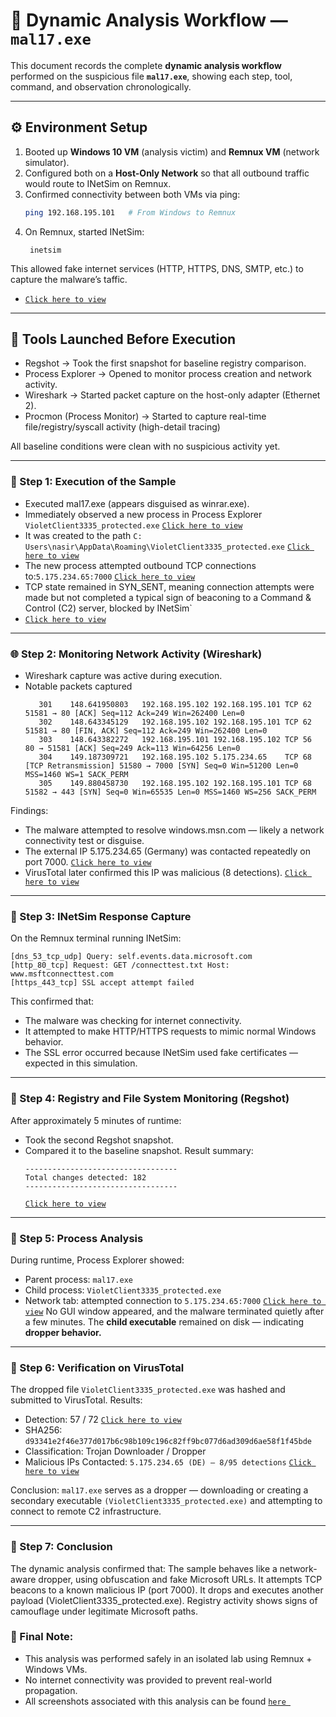
# 🧪 Dynamic Analysis Workflow — `mal17.exe`

This document records the complete **dynamic analysis workflow** performed on the suspicious file **`mal17.exe`**, showing each step, tool, command, and observation chronologically.

---

## ⚙️ Environment Setup

1. Booted up **Windows 10 VM** (analysis victim) and **Remnux VM** (network simulator).
2. Configured both on a **Host-Only Network** so that all outbound traffic would route to INetSim on Remnux.
3. Confirmed connectivity between both VMs via ping:
   ```bash
   ping 192.168.195.101   # From Windows to Remnux
4. On Remnux, started INetSim:
   ```
    inetsim
  This allowed fake internet services (HTTP, HTTPS, DNS, SMTP, etc.) to capture the malware’s taffic.

  - [`Click here to view`](../../../assets/images/Malware_Analysis/inetsim.png) 
  ---

  ## 🧰 Tools Launched Before Execution

- Regshot → Took the first snapshot for baseline registry comparison.
- Process Explorer → Opened to monitor process creation and network activity.
- Wireshark → Started packet capture on the host-only adapter (Ethernet 2).
- Procmon (Process Monitor) → Started to capture real-time file/registry/syscall activity (high-detail tracing)
  
All baseline conditions were clean with no suspicious activity yet.

---

### 🚀 Step 1: Execution of the Sample

- Executed mal17.exe (appears disguised as winrar.exe).
- Immediately observed a new process in Process Explorer
`VioletClient3335_protected.exe` [`Click here to view`](../../../assets/images/Malware_Analysis/process.png) 
- It was created to the path `C: Users\nasir\AppData\Roaming\VioletClient3335_protected.exe` [`Click here to view`](../../../assets/images/Malware_Analysis/voipath.png) 
- The new process attempted outbound TCP connections to:`5.175.234.65:7000` [`Click here to view`](../../../assets/images/Malware_Analysis/syn.png) 
- TCP state remained in SYN_SENT, meaning connection attempts were made but not completed a typical sign of beaconing to a Command & Control (C2) server, blocked by INetSim`
- [`Click here to view`](../../../assets/images/Malware_Analysis/syn.png) 
---

### 🌐 Step 2: Monitoring Network Activity (Wireshark)

- Wireshark capture was active during execution.
- Notable packets captured
  ```
     301	148.641950803	192.168.195.102	192.168.195.101	TCP	62	51581 → 80 [ACK] Seq=112 Ack=249 Win=262400 Len=0
     302	148.643345129	192.168.195.102	192.168.195.101	TCP	62	51581 → 80 [FIN, ACK] Seq=112 Ack=249 Win=262400 Len=0
     303	148.643382272	192.168.195.101	192.168.195.102	TCP	56	80 → 51581 [ACK] Seq=249 Ack=113 Win=64256 Len=0
     304	149.187309721	192.168.195.102	5.175.234.65	TCP	68	[TCP Retransmission] 51580 → 7000 [SYN] Seq=0 Win=51200 Len=0 MSS=1460 WS=1 SACK_PERM
     305	149.880458730	192.168.195.102	192.168.195.101	TCP	68	51582 → 443 [SYN] Seq=0 Win=65535 Len=0 MSS=1460 WS=256 SACK_PERM
  ```
Findings:
- The malware attempted to resolve windows.msn.com — likely a network connectivity test or disguise.
- The external IP 5.175.234.65 (Germany) was contacted repeatedly on port 7000. [`Click here to view`](../../../assets/images/Malware_Analysis/fakeIP.png) 
- VirusTotal later confirmed this IP was malicious (8 detections). [`Click here to view`](../../../assets/images/Malware_Analysis/virusIP.png) 

---

### 🧩 Step 3: INetSim Response Capture

On the Remnux terminal running INetSim:
  ```
  [dns_53_tcp_udp] Query: self.events.data.microsoft.com
  [http_80_tcp] Request: GET /connecttest.txt Host: www.msftconnecttest.com
  [https_443_tcp] SSL accept attempt failed
  ```
This confirmed that:
- The malware was checking for internet connectivity.
- It attempted to make HTTP/HTTPS requests to mimic normal Windows behavior.
- The SSL error occurred because INetSim used fake certificates — expected in this simulation.

---

### 🧠 Step 4: Registry and File System Monitoring (Regshot)

After approximately 5 minutes of runtime:
- Took the second Regshot snapshot.
- Compared it to the baseline snapshot.
Result summary:
  ```
  ----------------------------------
  Total changes detected: 182
  ----------------------------------
    ```
  [`Click here to view`](../../../assets/images/Malware_Analysis/regshot1.png) 
 ---


### 🧱 Step 5: Process Analysis

During runtime, Process Explorer showed:
- Parent process: `mal17.exe`
- Child process: `VioletClient3335_protected.exe`
- Network tab: attempted connection to `5.175.234.65:7000` [`Click here to view`](../../../assets/images/Malware_Analysis/syn.png) 
No GUI window appeared, and the malware terminated quietly after a few minutes.
The **child executable** remained on disk — indicating **dropper behavior.**

---

### 🧬 Step 6: Verification on VirusTotal

The dropped file `VioletClient3335_protected.exe` was hashed and submitted to VirusTotal.
Results:
- Detection: 57 / 72 [`Click here to view`](../../../assets/images/Malware_Analysis/VirusTotalHash.png) 
- SHA256: `d93341e2f46e377d017b6c98b109c196c82ff9bc077d6ad309d6ae58f1f45bde`
- Classification: Trojan Downloader / Dropper
- Malicious IPs Contacted:
    `5.175.234.65 (DE) — 8/95 detections` [`Click here to view`](../../../assets/images/Malware_Analysis/virusIP.png) 

 Conclusion:
`mal17.exe` serves as a dropper — downloading or creating a secondary executable `(VioletClient3335_protected.exe)` and attempting to connect to remote C2 infrastructure.

---

### 🧠 Step 7: Conclusion

The dynamic analysis confirmed that:
The sample behaves like a network-aware dropper, using obfuscation and fake Microsoft URLs.
It attempts TCP beacons to a known malicious IP (port 7000).
It drops and executes another payload (VioletClient3335_protected.exe).
Registry activity shows signs of camouflage under legitimate Microsoft paths.


### 🧠 Final Note:
- This analysis was performed safely in an isolated lab using Remnux + Windows VMs.
- No internet connectivity was provided to prevent real-world propagation.
- All screenshots associated with this analysis can be found  [`here `](../../../assets/images/Malware_Analysis/) 
